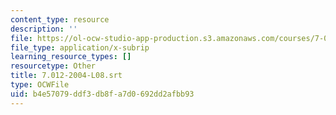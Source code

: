 ```yaml
---
content_type: resource
description: ''
file: https://ol-ocw-studio-app-production.s3.amazonaws.com/courses/7-01sc-fundamentals-of-biology-fall-2011/b4e57079ddf3db8fa7d0692dd2afbb93_7.012-2004-L08.srt
file_type: application/x-subrip
learning_resource_types: []
resourcetype: Other
title: 7.012-2004-L08.srt
type: OCWFile
uid: b4e57079-ddf3-db8f-a7d0-692dd2afbb93
---
```

